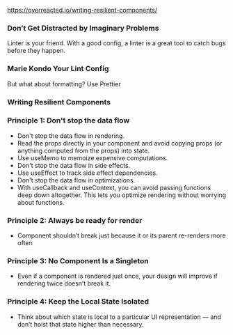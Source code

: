 https://overreacted.io/writing-resilient-components/

### Don’t Get Distracted by Imaginary Problems

Linter is your friend. With a good config, a linter is a great tool to catch bugs before they happen.

### Marie Kondo Your Lint Config

But what about formatting? Use Prettier

### Writing Resilient Components

### Principle 1: Don't stop the data flow

- Don't stop the data flow in rendering. 
- Read the props directly in your component and avoid copying props (or anything computed from the props) into state. 
- Use useMemo to memoize expensive computations.
- Don't stop the data flow in side effects. 
- Use useEffect to track side effect dependencies.
- Don't stop the data flow in optimizations.
- With useCallback and useContext, you can avoid passing functions deep down altogether. This lets you optimize rendering without worrying about functions.

### Principle 2: Always be ready for render

- Component shouldn’t break just because it or its parent re-renders more often

### Principle 3: No Component Is a Singleton

- Even if a component is rendered just once, your design will improve if rendering twice doesn’t break it.

### Principle 4: Keep the Local State Isolated

- Think about which state is local to a particular UI representation — and don’t hoist that state higher than necessary.
